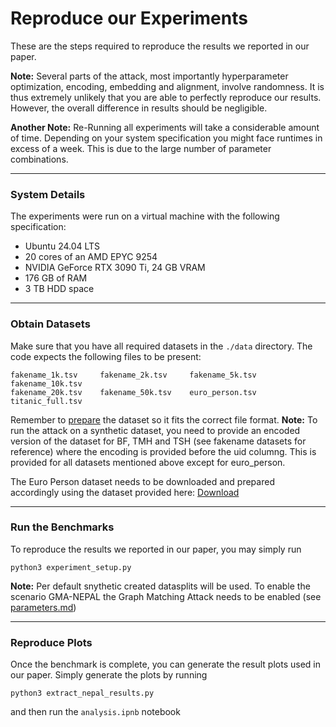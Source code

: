 # Reproduce our Experiments
These are the steps required to reproduce the results we reported in our paper.

**Note:** Several parts of the attack, most importantly hyperparameter optimization, encoding, embedding and
alignment, involve randomness. It is thus extremely unlikely that you are able to
perfectly reproduce our results. However, the overall difference in results should be
negligible.

**Another Note:** Re-Running all experiments will take a considerable amount of time. Depending on your
system specification you might face runtimes in excess of a week.
This is due to the large number of parameter combinations.
___
### System Details

The experiments were run on a virtual machine with the following specification:

- Ubuntu 24.04 LTS
- 20 cores of an AMD EPYC 9254
- NVIDIA GeForce RTX 3090 Ti, 24 GB VRAM
- 176 GB of RAM
- 3 TB HDD space

___
### Obtain Datasets
Make sure that you have all required datasets in the  `./data` directory.
The code expects the following files to be present:

```
fakename_1k.tsv     fakename_2k.tsv     fakename_5k.tsv     fakename_10k.tsv 
fakename_20k.tsv    fakename_50k.tsv    euro_person.tsv     titanic_full.tsv
```

Remember to [prepare](../readme.md) the dataset so it fits the correct file format.
**Note:** To run the attack on a synthetic dataset, you need to provide an encoded version of the dataset for BF, TMH and TSH (see fakename datasets for reference) where the encoding is provided before the uid columng. This is provided for all datasets mentioned above except for euro_person.

The Euro Person dataset needs to be downloaded and prepared accordingly using the dataset provided here: [Download](https://wayback.archive-it.org/12090/20231229131836/http://ec.europa.eu/eurostat/cros/system/files/Transfer%20to%20Istat.zip)


___
### Run the Benchmarks
To reproduce the results we reported in our paper, you may simply run

``python3 experiment_setup.py``

**Note:** Per default snythetic created datasplits will be used. To enable the scenario GMA-NEPAL the Graph Matching Attack needs to be enabled (see [parameters.md](parameters.md))
___
### Reproduce Plots
Once the benchmark is complete, you can generate the result plots used in our paper.
Simply generate the plots by running

``python3 extract_nepal_results.py``

and then run the ``analysis.ipnb`` notebook